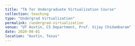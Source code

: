 ```yaml
---
title: "TA for Undergraduate Virtualization Course"
collection: teaching
type: "Undergrad Virtualization"
permalink: /undergrad-virtualization
venue: "UT Austin, CS Department, Prof. Vijay Chidambaram"
date: 2020-08-01
location: "Austin, Texas"
---
```


<!-- This is a description of a teaching experience. You can use markdown like any other post.

Heading 1
======

Heading 2
======

Heading 3
====== -->
